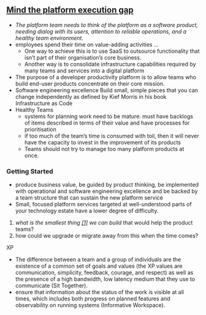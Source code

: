 

## [Mind the platform execution gap](https://martinfowler.com/articles/platform-prerequisites.html)  
* _The platform team needs to think of the platform as a software product, needing dialog with its users, attention to reliable operations, and a healthy team environment._
* employees spend their time on value-adding activities ...  
  * One way to achieve this is to use SaaS to outsource functionality that isn’t part of their organisation’s core business.  
  * Another way is to consolidate infrastructure capabilities required by many teams and services into a digital platform  
* The purpose of a developer productivity platform is to allow teams who build end-user products concentrate on their core mission.
* Software engineering excellence
  Build small, simple pieces that you can change independently
  as defined by Kief Morris in his book Infrastructure as Code
* Healthy Teams
  * systems for planning work need to be mature.
     must have backlogs of items described in terms of their value and have processes for prioritisation
   * if too much of the team’s time is consumed with toil, then it will never have the capacity to invest in the improvement of its products
   * Teams should not try to manage too many platform products at once.

### Getting Started
* produce business value, be guided by product thinking, be implemented with operational and software engineering excellence and be backed by a team structure that can sustain the new platform service
* Small, focused platform services targeted at well-understood parts of your technology estate have a lower degree of difficulty.

1. _what is the smallest thing  [[1]](https://martinfowler.com/articles/platform-prerequisites.html#footnote-tvp)  we can build_ that would help the product teams?
2. how could we upgrade or migrate away from this when the time comes?


XP
* The difference between a team and a group of individuals are the existence of a common set of goals and values (the XP values are communication, simplicity, feedback, courage, and respect) as well as the presence of a high bandwidth, low latency medium that they use to communicate (Sit Together).
* ensure that information about the status of the work is visible at all times, which includes both progress on planned features and observability on running systems (Informative Workspace).
<!--stackedit_data:
eyJoaXN0b3J5IjpbMjY0NzQ4ODAwLC0xMTI0MDA5MTcyLC0xOD
U0MDAxMzY3XX0=
-->